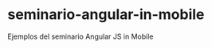 seminario-angular-in-mobile
===========================

Ejemplos del seminario Angular JS in Mobile
